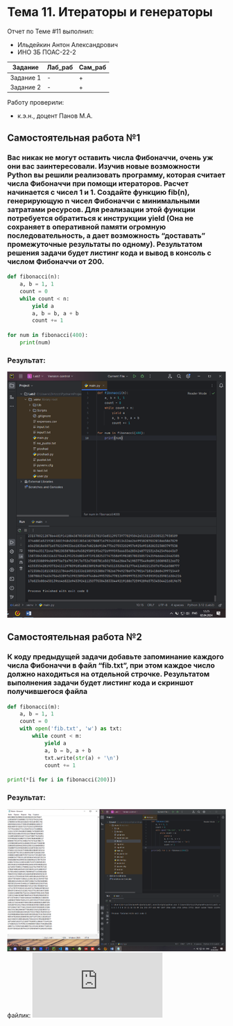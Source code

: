 # Тема 11. Итераторы и генераторы
Отчет по Теме #11 выполнил:
- Ильдейкин Антон Александрович
- ИНО ЗБ ПОАС-22-2

| Задание | Лаб_раб | Сам_раб |
| ------ | ------ | ------ |
| Задание 1 | - | + |
| Задание 2 | - | + |

Работу проверили:
- к.э.н., доцент Панов М.А.
## Самостоятельная работа №1
### Вас никак не могут оставить числа Фибоначчи, очень уж они вас заинтересовали. Изучив новые возможности Python вы решили реализовать программу, которая считает числа Фибоначчи при помощи итераторов. Расчет начинается с чисел 1 и 1. Создайте функцию fib(n), генерирующую n чисел Фибоначчи с минимальными затратами ресурсов. Для реализации этой функции потребуется обратиться к инструкции yield (Она не сохраняет в оперативной памяти огромную последовательность, а дает возможность “доставать” промежуточные результаты по одному). Результатом решения задачи будет листинг кода и вывод в консоль с числом Фибоначчи от 200.

```python
def fibonacci(n):
    a, b = 1, 1
    count = 0
    while count < n:
        yield a
        a, b = b, a + b
        count += 1

for num in fibonacci(400):
    print(num)
```
### Результат:
![Меню](https://github.com/Dirtzzz/Tema_11/blob/main/11.1.png)

## Самостоятельная работа №2
### К коду предыдущей задачи добавьте запоминание каждого числа Фибоначчи в файл “fib.txt”, при этом каждое число должно находиться на отдельной строчке. Результатом выполнения задачи будет листинг кода и скриншот получившегося файла

```python
def fibonacci(m):
    a, b = 1, 1
    count = 0
    with open('fib.txt', 'w') as txt:
        while count < m:
            yield a
            a, b = b, a + b
            txt.write(str(a) + '\n')
            count += 1

print(*[i for i in fibonacci(200)])
```

### Результат:
![Меню](https://github.com/Dirtzzz/Tema_11/blob/main/11.2.png)
файлик:
![Меню](https://github.com/Dirtzzz/Tema_11/blob/main/fib.txt)
